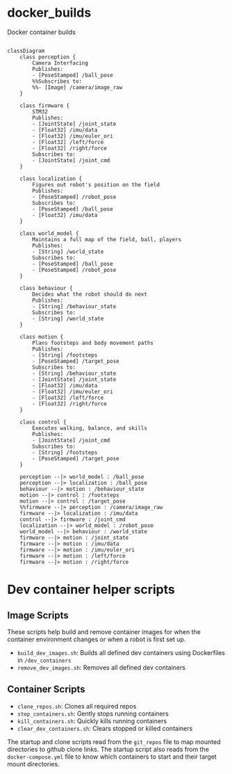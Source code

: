 # docker_builds
Docker container builds

``` mermaid

classDiagram
    class perception {
        Camera Interfacing
        Publishes:
        - [PoseStamped] /ball_pose
        %%Subscribes to:
        %%- [Image] /camera/image_raw
    }

    class firmware {
        STM32
        Publishes:
        - [JointState] /joint_state
        - [Float32] /imu/data
        - [Float32] /imu/euler_ori
        - [Float32] /left/force
        - [Float32] /right/force
        Subscribes to:
        - [JointState] /joint_cmd
    }

    class localization {
        Figures out robot's position on the field
        Publishes:
        - [PoseStamped] /robot_pose
        Subscribes to:
        - [PoseStamped] /ball_pose
        - [Float32] /imu/data
    }

    class world_model {
        Maintains a full map of the field, ball, players
        Publishes:
        - [String] /world_state
        Subscribes to:
        - [PoseStamped] /ball_pose
        - [PoseStamped] /robot_pose
    }

    class behaviour {
        Decides what the robot should do next
        Publishes:
        - [String] /behaviour_state
        Subscribes to:
        - [String] /world_state
    }
    
    class motion {
        Plans footsteps and body movement paths
        Publishes:
        - [String] /footsteps
        - [PoseStamped] /target_pose
        Subscribes to:
        - [String] /behaviour_state
        - [JointState] /joint_state
        - [Float32] /imu/data
        - [Float32] /imu/euler_ori
        - [Float32] /left/force
        - [Float32] /right/force
    }

    class control {
        Executes walking, balance, and skills
        Publishes:
        - [JointState] /joint_cmd 
        Subscribes to:
        - [String] /footsteps
        - [PoseStamped] /target_pose
    }

    perception --|> world_model : /ball_pose
    perception --|> localization : /ball_pose
    behaviour --|> motion : /behaviour_state
    motion --|> control : /footsteps
    motion --|> control : /target_pose
    %%firmware --|> perception : /camera/image_raw
    firmware --|> localization : /imu/data
    control --|> firmware : /joint_cmd
    localization --|> world_model : /robot_pose
    world_model --|> behaviour : /world_state
    firmware --|> motion : /joint_state
    firmware --|> motion : /imu/data
    firmware --|> motion : /imu/euler_ori
    firmware --|> motion : /left/force
    firmware --|> motion : /right/force
```

# Dev container helper scripts

## Image Scripts
These scripts help build and remove container images for when the container environment changes or when a robot is first set up.
- `build_dev_images.sh`: Builds all defined dev containers using Dockerfiles in `/dev_containers`
- `remove_dev_images.sh`: Removes all defined dev containers
## Container Scripts
- `clone_repos.sh`: Clones all required repos
- `stop_containers.sh`: Gently stops running containers
- `kill_containers.sh`: Quickly kills running containers
- `clear_dev_containers.sh`: Clears stopped or killed containers


The startup and clone scripts read from the `git_repos` file to map mounted directories to github clone links.
The startup script also reads from the `docker-compose.yml` file to know which containers to start and their target mount directories.
